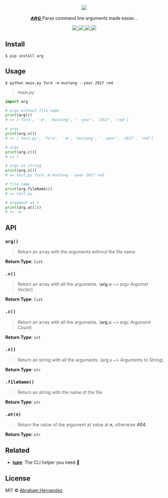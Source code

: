 <p align="center" id="top">
	<a href="https://pypi.org/project/arg">
		<img src="https://cdn.abranhe.com/projects/arg/logo.svg">
	</a>
	<br>
	<br>
	<a href="https://pypi.org/project/arg">
		<b>𝘼𝙍𝙂</b>
	</a> Parse command line arguments made easier...
</p>

<p align="center">
	<a href="https://github.com/abranhe/arg/actions/workflows/main.yml">
		<img src="https://github.com/abranhe/arg/actions/workflows/main.yml/badge.svg" />
	</a>
	<a href="https://app.travis-ci.com/github/abranhe/arg">
		<img src="https://img.shields.io/travis/com/abranhe/arg.svg?logo=travis" />
	</a>
	<a href="https://pypi.org/project/arg">
		<img src="https://img.shields.io/pypi/v/arg">
	</a>
	<a href="https://github.com/abranhe/arg/blob/master/license">
		<img src="https://img.shields.io/github/license/abranhe/arg.svg" />
	</a>
</p>

## Install

```console
$ pip install arg
```

## Usage

```console
$ python main.py ford -m mustang --year 2017 red
```

> _main.py_

```py
import arg

# argv without file name
print(arg())
# => ['ford', '-m', 'mustang', '--year', '2017', 'red']

# argv
print(arg.v())
# => ['test.py', 'ford', '-m', 'mustang', '--year', '2017', 'red']

# argc
print(arg.c())
# => 7

# args as string
print(arg.s())
# => test.py ford -m mustang --year 2017 red

# file name
print(arg.fileName())
# => test.py

# argument at n
print(arg.at(2))
# => -m

```

## API

### `arg()`

> Return an array with the arguments without the file name

**Return Type**: `list`

### `.v()`

> Return an array with all the arguments. (**arg.v** ~> argv _Argumet Vector_)

**Return Type**: `list`

### `.c()`

> Return an array with all the arguments. (**arg.c** ~> argc _Argument Count_)

**Return Type**: `int`

### `.s()`

> Return an string with all the arguments. (arg.s ~> Arguments to String)

**Return Type**: `str`

### `.fileName()`

> Return an string with the name of the file

**Return Type**: `str`

### `.at(n)`

> Return the value of the argument at value at **n**, otherwise **404**

**Return Type**: `str`

## Related

- [**lupe**](https://github.com/abranhe/lupe): The CLI helper you need 🥭

## License

MIT © [Abraham Hernandez](https://github.com/abranhe)
